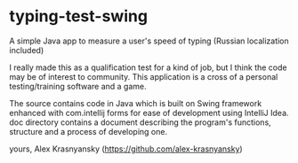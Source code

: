 # typing-test-swing
A simple Java app to measure a user's speed of typing (Russian localization included)

I really made this as a qualification test for a kind of job, but I think the code may be of interest to community.
This application is a cross of a personal testing/training software and a game.

The source contains code in Java which is built on Swing framework enhanced with com.intellij forms for ease of development using IntelliJ Idea.
doc directory contains a document describing the program's functions, structure and a process of developing one.

yours,
Alex Krasnyansky (https://github.com/alex-krasnyansky)
